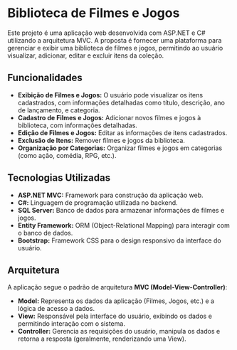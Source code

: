 # Biblioteca de Filmes e Jogos

Este projeto é uma aplicação web desenvolvida com ASP.NET e C# utilizando a arquitetura MVC. A proposta é fornecer uma plataforma para gerenciar e exibir uma biblioteca de filmes e jogos, permitindo ao usuário visualizar, adicionar, editar e excluir itens da coleção.

## Funcionalidades

- **Exibição de Filmes e Jogos:** O usuário pode visualizar os itens cadastrados, com informações detalhadas como título, descrição, ano de lançamento, e categoria.
- **Cadastro de Filmes e Jogos:** Adicionar novos filmes e jogos à biblioteca, com informações detalhadas.
- **Edição de Filmes e Jogos:** Editar as informações de itens cadastrados.
- **Exclusão de Itens:** Remover filmes e jogos da biblioteca.
- **Organização por Categorias:** Organizar filmes e jogos em categorias (como ação, comédia, RPG, etc.).

## Tecnologias Utilizadas

- **ASP.NET MVC:** Framework para construção da aplicação web.
- **C#:** Linguagem de programação utilizada no backend.
- **SQL Server:** Banco de dados para armazenar informações de filmes e jogos.
- **Entity Framework:** ORM (Object-Relational Mapping) para interagir com o banco de dados.
- **Bootstrap:** Framework CSS para o design responsivo da interface do usuário.

## Arquitetura

A aplicação segue o padrão de arquitetura **MVC (Model-View-Controller)**:

- **Model:** Representa os dados da aplicação (Filmes, Jogos, etc.) e a lógica de acesso a dados.
- **View:** Responsável pela interface do usuário, exibindo os dados e permitindo interação com o sistema.
- **Controller:** Gerencia as requisições do usuário, manipula os dados e retorna a resposta (geralmente, renderizando uma View).
